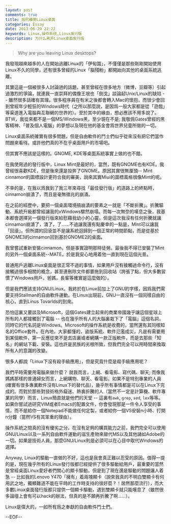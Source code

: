 ```yaml
---
layout: post
comments: true
title: 爲何離開Linux桌面
categories: Essay
date: 2013-06-29 22:22
keywords: Linux,操作系统,Linux发行版
description: 为什么离开Linux桌面发行版
---
```


> Why are you leaving Linux desktops?

我發現越來越多的人在開始逃離Linux的「伊甸園」，不僅僅是那些剛剛開始使用Linux不久的同學，还有很多曾經的Linux「腦殘粉」都開始向其他的桌面系統逃離。

其實這是一個被很多人討論過的話題，甚至曾經在很多地方（微博，豆瓣等）引起過激烈的爭論，就連我一直崇拜的偶像王垠也「倒戈」談論起Unix/Linux的缺陷 -- 雖然很多話確有其理。很多程序員在有米之後都會轉入Mac的懷抱，而很少會回到曾經年少輕狂的Windows時代（之所以那麼說，是因爲一般大家都是從「遊戲」等渠道進入電腦與互聯網的世界的）。至於其中的緣由，想必應該不用多說了。BTW，我從來都不是一個MS/Windows黑，至少現在不是; 我敬佩Gates曾經的黑客精神、「普及個人電腦」的夢想以及現在他的基金會爲世界兒童所做的一切。

Linux桌面系統確實有很多問題，但是自由軟件的鬥士們似乎從來沒有把它們當作問題來看待。或許他們真的不在乎桌面用戶的市場吧。

但其實不應該是這樣的。GNOME, KDE等桌面系統事實上做的也不錯。

在我使用過的發行版中，Linux Mint是最好的，當然，既有GNOME也有KDE。我曾經很喜歡KDE，但是後來還是投奔了GNOME。原因其實很無厘頭-- Mint cinnamon的圖標設計更符合我的審美，說來其實Miui的圖標風格很像Mint的呢。

不幸的是，在我以爲我到了我三年來尋找「最佳發行版」的道路上的終點時，cinnamon崩潰了，而且是毫無徵兆的崩潰。

在之前的經歷中，要把一個桌面環境搞崩潰的要素之一就是「不斷折騰」。折騰驅動、系統升級都曾經讓我的xWindows驟然崩塌。而每一次無奈的嘆息之後，我基本都會選擇另一個發行版來給慰藉我幼小的心靈。但是這次我沒有任何折騰就讓cinnamon崩潰了，潰了，了……不過讓我還有點慶幸的一點是，Mint可以讓我「回滾」。但所謂的回滾並不是讓系統迴歸到一個正常的時間節點，而是從基於GNOME3的cinnamon回到基於GNOME2的桌面。

我曾嘗試重新安裝cinnamon，但是事實證明那時徒勞。最後我不得已安裝了Mint的另外一個桌面系統--MATE，於是我安心地用着他一直到現在這個光景。

普通用戶逃離Linux桌面是很正常不過的事情，如果用戶沒有接觸過命令行，沒有接觸過很多相關的概念，甚至連刪除文件都要拖到回收站（誇張了點，但大多數習慣了Windows用戶，爸媽，長輩等確實是這麼做的）。

但是我們應該支持GNU/Linux。我終於在Linux前加上了GNU的字樣，因爲我們需要支持Stallman的自由軟件運動。在Linux出現前，GNU一直沒有一個同樣自由的核心，直到Linus Tovarlds的到來。

恐怕這裏又要談及Microsoft，這個Gates建立起來的商業帝國幾乎讓這個星球上所有的人都接觸到了電腦 -- 也在幾乎所有人的大腦裏栽下了「電腦」這個名詞，同時它的代名詞是Windows。Microsoft的操作系統是收費的，當然還有其同樣知名的Office套件。在內地，大家都懂的，盜版系統、軟件氾濫成災，凡是有需要用到某個軟件，第一反應從來不是去店裏或者網購一款正版軟件，而是去那些「知名」的網站下載、安裝。這也許是民族的劣根所致，但我們完全可以用時間來換取所有人的意識的改變。

很多人都說「Linux下沒有殺手級應用」，但是究竟什麼是殺手級應用呢？

我們平時需要用電腦來做什麼？ 就我而言，上網、看電影、寫代碼、聊天; 而像我媽媽那樣的普通婦女而言，上網購物、聊天、看電影。如果不是特別專業的人員(確實有很多專業軟件沒有Linux下的替代品)，幾乎所有事情都是可以在Linux下完成的。而對於那些對技術格外癡迷、熱衷折騰的人（當然不一定是計算機、軟件專業的同學）而言，Linux簡直就是他們的天堂 -- 這裏有`awk`, `grep`, `sed`, `lex`等等。如果你嘗試過研究VIM或者Emacs的配置文件，你會發現那是一件令人享受的事情，而不是給你一個Notepad不能做任何定製，或者給你一個VS安裝n小時、打開n分鐘（當然VS有其笨重的理由）。

操作系統之間真的沒有優劣之分。在沒有足夠的購買能力之前，我們完全可以使用GNU/Linux以及一系列自由軟件運動的滋生產物來替代MS以及其他諸如Adobe的一切。如果是技術人員，那麼GNU/Linux則是必須可以在心目中取代Windows的選擇。

Anyway, Linux的驅動一直做的不好，這也是我會真正難以忍受的原因。值得一提的是，現在幾乎所有的Linux發行版都已經提供了很多驅動給用戶，最重要的當然是曾經桌面Linux愛好者們關心的顯卡驅動。但是到了現在還是驅動的問題讓人着急 -- 比如我的Lenovo Y470「擁有」着兩塊顯卡（說來我真的不明白雙顯卡有何用武之地，獨顯難道不能在平時的工作時支持的很好麼？！居然那麼流行），而大多數Linux桌面發行版都只提供一個顯卡驅動，遇到雙顯卡就只能嘆息了（雖然很多論壇上會有可以hack的辦法，但真的是不願再折騰了啊……）。

Linux是偉大的，一如所有爲之奉獻的自由軟件鬥士們。


--EOF--

